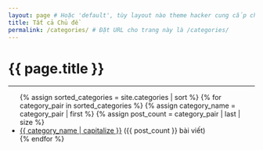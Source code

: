 ```yaml
---
layout: page # Hoặc 'default', tùy layout nào theme hacker cung cấp cho trang tĩnh
title: Tất cả Chủ đề
permalink: /categories/ # Đặt URL cho trang này là /categories/
---
```


<h1>{{ page.title }}</h1>
<hr>

<ul>
  {% assign sorted_categories = site.categories | sort %}
  {% for category_pair in sorted_categories %}
    {% assign category_name = category_pair | first %}
    {% assign post_count = category_pair | last | size %}
    <li>
      <a href="/categories/{{ category_name | slugify }}/">{{ category_name | capitalize }}</a> ({{ post_count }} bài viết)
    </li>
  {% endfor %}
</ul>

